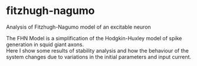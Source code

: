 # fitzhugh-nagumo
Analysis of Fitzhugh-Nagumo model of an excitable neuron

The FHN Model is a simplification of the Hodgkin-Huxley model of spike generation in squid giant axons.  
Here I show some results of stability analysis and how the behaviour of the system changes due to variations in the initial parameters and input current.
